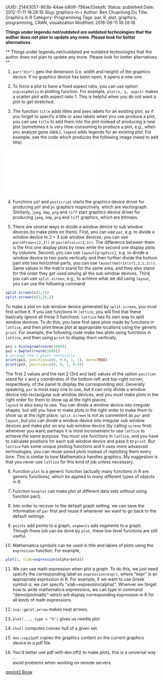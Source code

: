UUID: 21443057-903b-44ae-b806-756ae32eeafc
Status: published
Date: 2012-11-11 18:28:16
Slug: graphics-in-r
Author: Ben Chuanlong Du
Title: Graphics in R
Category: Programming
Tags: par, R, plot, graphics, programming, CRAN, visualization
Modified: 2016-06-11 18:28:16

**Things under legendu.net/outdated are outdated technologies that the author does not plan to update any more. Please look for better alternatives.**

**
Things under legendu.net/outdated are outdated technologies 
that the author does not plan to update any more. 
Please look for better alternatives.
**


1. `par("din")` gets the dimension 
(i.e. width and height) of the graphics device.
If no graphics device has been open, 
it opens a new one.

2. To force a plot to have a fixed aspect ratio, 
you can use option `asp=aspRatio` in plotting function. 
For example, `plot(x, y, asp=1)` makes a scatter plot with aspect ratio 1. 
This is helpful when you do not want a plot to get stretched.

3. The function `title` adds titles and axes labels for an existing plot,
so if you forget to specify a title 
or axes labels when you use produce a plot, 
you can use `title` to add them into the plot
instead of producing a new plot 
(sometimes it is very time-consuming to produce a plot, 
e.g., when you analyze gene data.). 
`legend` adds legends for an existing plot. 
For example, see the code which produces the following image (need to add title).

![image](./res/title-legend.pdf)

4. Functions `pdf` and `postscript` starts the graphics device driver 
for producing `pdf` and `ps` graphics respectively, 
which are vectorgraph. 
Similarly, `jpeg`, `bmp`, `png` and `tiff` start graphics device driver 
for producing `jpeg`, `bmp`, `png` and `tiff` graphics, 
which are bitmaps.

5. There are several ways 
to divide a window device to sub window devices (to make plots on them). 
First, you can use `par`,
e.g. to divide a window device to $2\times3$ sub window devices, 
you can use `par(mfrow=c(2,3))` or  `par(mfcol=c(2,3))`. 
The difference between them is the first one display plots by rows 
while the second one display plots by columns. 
Second, 
you can use `layout{graphics}`, 
e.g. to divide a window device to two parts vertically 
and then further divide the bottom part into two horizontal parts, 
you can use `layout(matrix(c(1,2,1,3)))`. 
Same values in the matrix stand for the same area, 
and they also stand for the order they get used 
among all the sub window devices. 
Third,
you can use `split.screen`, 
e.g., 
to achieve what we did using `layout`, 
you can use the following command

```R
split.screen(c(2,1))
split.screen(c(1,2),2)
```

To make a plot on sub window device generated by `split.screen`, 
you must first active it. 
If you use functions in `lattice`, 
you will find that these basically ignore all these 3 functions. 
`lattice` has its own way to split window devices. 
To do this, 
you have first save plots made by functions in `lattice`, 
and then print these plot at appropriate locations using the generic `print`. 
For example, 
the following code make two plots using functions in `lattice`, 
and then using `print` to display them vertically.

```R
px1 = histogram(rnorm(1000))
px2 = bwplot(rnorm(1000))
# arrange the 2 plots vertically
print(px1, position=c(0, 0.6, 1, 1), more=TRUE)
print(px2, position=c(0, 0, 1, 0.4))
```

The first 2 values and the last 2 (3rd and last) values of the option `position` 
stand for x and y coordinates of the bottom-left and top-right corner, 
respectively,
of the panel to display the corresponding plot. 
Generally speaking, 
`par` is most easy one to use, 
but it can only divide a window device into rectangular sub window devices, 
and you must make plots in the right order for them to show up at the right places;  
`layout` is also easy to use. 
You can divide a window device into irregular shapes, 
but still you have to make plots in the right order 
to make them to show up at the right place;
`split.screen` is not as convenient as `par` and `layout`, 
but you can divide a window device into irregular sub window devices and
make plot on any sub window device (by calling `screen` first) whenever you want; 
perhaps it is most inconvenient to use `lattice` to achieve the same purpose. 
You must use functions in `lattice`, 
and you have to calculate positions for each sub window device 
and pass it to `print`. 
But `lattice` has some unique plotting functions 
and it uses more advanced technologies, 
you can reuse saved plots instead of replotting them every time. 
This is similar to how Mathematica handles graphics. 
My suggestion is that you never use `lattice` for this kind of job unless necessary.

6. Function `plot` is a generic function 
(actually many functions in R are generic functions), 
which be applied to many different types of objects in R.

7. Function `boxplot` can make plot of different data sets without
using function par().

8. Into order to recover to the default graph setting, we can save the
information of `par` first and reuse it whenever we want to go back
to the default settings.

9. `points` add points to a graph; `segments` add segments to a graph.
Though these job can be done by `plot`, these low level functions
are still useful.

10. Mathematica symbols can be used in title and labels of plots
using the `expression` function. 
For example,

```R
plot(1, xlab=expression(alpha+beta))
```

11. We can use math expression when plot a graph. To do this, we just
need specify the corresponding label as `expression(expr)`, where
"expr" is an appropriate expression in R. For example, if we want to
use Greek symbol $\alpha$, we can specify "xlab=expression(alpha)".
Whenver we forget how to write mathematica expressions, we can type
in command "demo(plotmath)" which will display corresponding
expression in R for all kinds of math expressions.

12. `sna::gplot.arrow` makes neat arrows.

13. `plot(..., type = "h")` gives us needle plot

14. `chull` computes convex hull of a given set.

15. `dev.copy2pdf` copies the graphics content on the current graphics
device to a pdf file.

6. You'd better use pdf with dev.off() to make plots, 
this is a universal way ...  
avoid problems when working on remote servers

[ggplot2 Book](http://ggplot2.org/book/)

